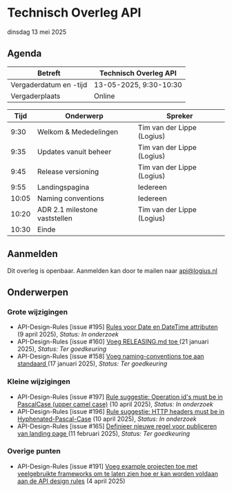 <!-----------------------------







   :warning: Dit bestand wordt automatisch gegenereerd.
   :warning: Handmatige toevoegingen worden overschreven.







----------------------------->
# Technisch Overleg API

dinsdag 13 mei 2025

## Agenda

| Betreft                | Technisch Overleg API |
| ---------------------- | ------------------------------- |
| Vergaderdatum en -tijd | 13-05-2025, 9:30-10:30         |
| Vergaderplaats         | Online |                         |

| Tijd | Onderwerp |Spreker|
| --- | --- | --- |  
| 9:30| Welkom & Mededelingen        |    Tim van der Lippe (Logius) |
| 9:35 | Updates vanuit beheer | Tim van der Lippe (Logius) |
| 9:45 | Release versioning | Tim van der Lippe (Logius) |
| 9:55 | Landingspagina | Iedereen |
| 10:05 | Naming conventions | Iedereen |
| 10:20 | ADR 2.1 milestone vaststellen | Tim van der Lippe (Logius) |
| 10:30 | Einde |

## Aanmelden

Dit overleg is openbaar. Aanmelden kan door te mailen naar api@logius.nl

## Onderwerpen

### Grote wijzigingen
* API-Design-Rules [issue #195] [Rules voor Date en DateTime attributen](https://github.com/Logius-standaarden/API-Design-Rules/issues/195) (9 april 2025), _Status: In onderzoek_
* API-Design-Rules [issue #160] [Voeg RELEASING.md toe](https://github.com/Logius-standaarden/API-Design-Rules/pull/160) (21 januari 2025), _Status: Ter goedkeuring_
* API-Design-Rules [issue #158] [Voeg naming-conventions toe aan standaard](https://github.com/Logius-standaarden/API-Design-Rules/pull/158) (17 januari 2025), _Status: Ter goedkeuring_

### Kleine wijzigingen
* API-Design-Rules [issue #197] [Rule suggestie: Operation id's must be in PascalCase (upper camel case)](https://github.com/Logius-standaarden/API-Design-Rules/issues/197) (10 april 2025), _Status: In onderzoek_
* API-Design-Rules [issue #196] [Rule suggestie: HTTP headers must be in Hyphenated-Pascal-Case](https://github.com/Logius-standaarden/API-Design-Rules/issues/196) (10 april 2025), _Status: In onderzoek_
* API-Design-Rules [issue #165] [Definieer nieuwe regel voor publiceren van landing page](https://github.com/Logius-standaarden/API-Design-Rules/pull/165) (11 februari 2025), _Status: Ter goedkeuring_

### Overige punten
* API-Design-Rules [issue #191] [Voeg example projecten toe met veelgebruikte frameworks om te laten zien hoe er kan worden voldaan aan de API design rules](https://github.com/Logius-standaarden/API-Design-Rules/issues/191) (4 april 2025)
